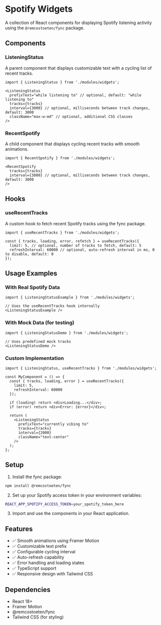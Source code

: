 # Spotify Widgets

A collection of React components for displaying Spotify listening activity using the `@remcostoeten/fync` package.

## Components

### ListeningStatus

A parent component that displays customizable text with a cycling list of recent tracks.

```tsx
import { ListeningStatus } from './modules/widgets';

<ListeningStatus
  prefixText="while listening to" // optional, default: "while listening to"
  tracks={tracks}
  interval={3000} // optional, milliseconds between track changes, default: 3000
  className="max-w-md" // optional, additional CSS classes
/>
```

### RecentSpotify

A child component that displays cycling recent tracks with smooth animations.

```tsx
import { RecentSpotify } from './modules/widgets';

<RecentSpotify
  tracks={tracks}
  interval={3000} // optional, milliseconds between track changes, default: 3000
/>
```

## Hooks

### useRecentTracks

A custom hook to fetch recent Spotify tracks using the fync package.

```tsx
import { useRecentTracks } from './modules/widgets';

const { tracks, loading, error, refetch } = useRecentTracks({
  limit: 5, // optional, number of tracks to fetch, default: 5
  refreshInterval: 60000 // optional, auto-refresh interval in ms, 0 to disable, default: 0
});
```

## Usage Examples

### With Real Spotify Data

```tsx
import { ListeningStatusExample } from './modules/widgets';

// Uses the useRecentTracks hook internally
<ListeningStatusExample />
```

### With Mock Data (for testing)

```tsx
import { ListeningStatusDemo } from './modules/widgets';

// Uses predefined mock tracks
<ListeningStatusDemo />
```

### Custom Implementation

```tsx
import { ListeningStatus, useRecentTracks } from './modules/widgets';

const MyComponent = () => {
  const { tracks, loading, error } = useRecentTracks({
    limit: 5,
    refreshInterval: 60000
  });

  if (loading) return <div>Loading...</div>;
  if (error) return <div>Error: {error}</div>;

  return (
    <ListeningStatus
      prefixText="currently vibing to"
      tracks={tracks}
      interval={2000}
      className="text-center"
    />
  );
};
```

## Setup

1. Install the fync package:
```bash
npm install @remcostoeten/fync
```

2. Set up your Spotify access token in your environment variables:
```bash
REACT_APP_SPOTIFY_ACCESS_TOKEN=your_spotify_token_here
```

3. Import and use the components in your React application.

## Features

- ✅ Smooth animations using Framer Motion
- ✅ Customizable text prefix
- ✅ Configurable cycling interval
- ✅ Auto-refresh capability
- ✅ Error handling and loading states
- ✅ TypeScript support
- ✅ Responsive design with Tailwind CSS

## Dependencies

- React 18+
- Framer Motion
- @remcostoeten/fync
- Tailwind CSS (for styling)
